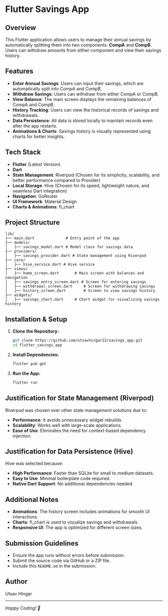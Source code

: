 # Flutter Savings App

## Overview
This Flutter application allows users to manage their annual savings by automatically splitting them into two components: **CompA** and **CompB**. Users can withdraw amounts from either component and view their savings history.

## Features
- **Enter Annual Savings**: Users can input their savings, which are automatically split into CompA and CompB.
- **Withdraw Savings**: Users can withdraw from either CompA or CompB.
- **View Balance**: The main screen displays the remaining balances of CompA and CompB.
- **History Tracking**: Users can view the historical records of savings and withdrawals.
- **Data Persistence**: All data is stored locally to maintain records even after the app restarts.
- **Animations & Charts**: Savings history is visually represented using charts for better insights.

## Tech Stack
- **Flutter** (Latest Version)
- **Dart**
- **State Management**: Riverpod (Chosen for its simplicity, scalability, and better performance compared to Provider)
- **Local Storage**: Hive (Chosen for its speed, lightweight nature, and seamless Dart integration)
- **Navigation**: GoRouter
- **UI Framework**: Material Design
- **Charts & Animations**: fl_chart

## Project Structure
```
lib/
├── main.dart              # Entry point of the app
├── models/
│   ├── savings_model.dart # Model class for savings data
├── providers/
│   ├── savings_provider.dart # State management using Riverpod
├── core/
│   ├── hive_service.dart # Hive service
├── views/
│   ├── home_screen.dart       # Main screen with balances and navigation
│   ├── savings_entry_screen.dart # Screen for entering savings
│   ├── withdrawal_screen.dart     # Screen for withdrawing savings
│   ├── history_screen.dart        # Screen to view savings history
├── widgets/
│   ├── savings_chart.dart     # Chart widget for visualizing savings history
```

## Installation & Setup
1. **Clone the Repository:**
   ```sh
   git clone https://github.com/utsavhingar22/savings_app.git
   cd flutter_savings_app
   ```
2. **Install Dependencies:**
   ```sh
   flutter pub get
   ```
3. **Run the App:**
   ```sh
   flutter run
   ```

## Justification for State Management (Riverpod)
Riverpod was chosen over other state management solutions due to:
- **Performance**: It avoids unnecessary widget rebuilds.
- **Scalability**: Works well with large-scale applications.
- **Ease of Use**: Eliminates the need for context-based dependency injection.

## Justification for Data Persistence (Hive)
Hive was selected because:
- **High Performance**: Faster than SQLite for small to medium datasets.
- **Easy to Use**: Minimal boilerplate code required.
- **Native Dart Support**: No additional dependencies needed.

## Additional Notes
- **Animations**: The history screen includes animations for smooth UI interactions.
- **Charts**: fl_chart is used to visualize savings and withdrawals.
- **Responsive UI**: The app is optimized for different screen sizes.

## Submission Guidelines
- Ensure the app runs without errors before submission.
- Submit the source code via GitHub or a ZIP file.
- Include this `README.md` in the submission.

## Author
Utsav Hingar

---
*Happy Coding! 🚀*

